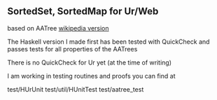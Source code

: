 ## SortedSet, SortedMap for Ur/Web

based on AATree [wikipedia version](https://en.wikipedia.org/wiki/AA_tree)

The Haskell version I made first
has been tested with QuickCheck and passes tests for all properties of the AATrees

There is no QuickCheck for Ur yet (at the time of writing)

I am working in testing routines and proofs you can find at

test/HUrUnit
test/util/HUnitTest
test/aatree_test
